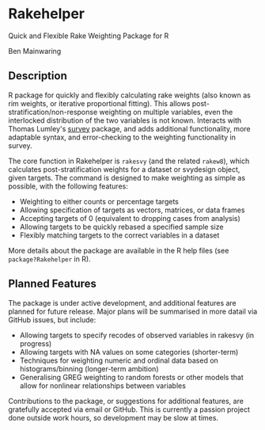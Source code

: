 # Rakehelper
Quick and Flexible Rake Weighting Package for R

Ben Mainwaring

## Description
R package for quickly and flexibly calculating rake weights (also known as rim weights, 
or iterative proportional fitting). This allows post-stratification/non-response
weighting on multiple variables, even the interlocked distribution of the two
variables is not known. Interacts with Thomas Lumley's [survey](http://r-survey.r-forge.r-project.org/survey/) package, 
and adds additional functionality, more adaptable syntax, and error-checking
to the weighting functionality in survey.

The core function in Rakehelper is `rakesvy` (and the related `rakew8`), which calculates post-stratification weights for a dataset or svydesign object, given targets. The command is designed to make weighting as simple as possible, with the following features:
- Weighting to either counts or percentage targets
- Allowing specification of targets as vectors, matrices, or data frames
- Accepting targets of 0 (equivalent to dropping cases from analysis)
- Allowing targets to be quickly rebased a specified sample size
- Flexibly matching targets to the correct variables in a dataset

More details about the package are available in the R help files (see `package?Rakehelper` in R).

## Planned Features
The package is under active development, and additional features are planned for future release. Major plans will be summarised in more datail via GitHub issues, but include:
- Allowing targets to specify recodes of observed variables in rakesvy (in progress)
- Allowing targets with NA values on some categories (shorter-term)
- Techniques for weighting numeric and ordinal data based on histograms/binning (longer-term ambition)
- Generalising GREG weighting to random forests or other models that allow for nonlinear relationships between variables


Contributions to the package, or suggestions for additional features, are gratefully accepted via email or GitHub. This is currently a passion project done outside work hours, so development may be slow at times.




